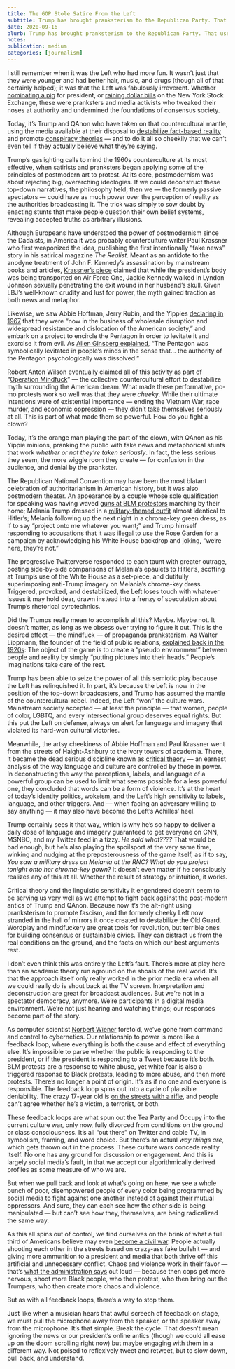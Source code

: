 ```yaml
---
title: The GOP Stole Satire From the Left
subtitle: Trump has brought pranksterism to the Republican Party. That used to be liberals’ specialty.
date: 2020-09-16
blurb: Trump has brought pranksterism to the Republican Party. That used to be liberals’ specialty.
notes: 
publication: medium
categories: [journalism]
---
```


I still remember when it was the Left who had more fun. It wasn’t just that they were younger and had better hair, music, and drugs (though all of that certainly helped); it was that the Left was fabulously irreverent. Whether [nominating a pig](https://en.wikipedia.org/wiki/Pigasus_(politics)) for president, or [raining dollar bills](https://www.thenation.com/article/archive/it-was-50-years-ago-today-abbie-hoffman-threw-money-at-the-new-york-stock-exchange/) on the New York Stock Exchange, these were pranksters and media activists who tweaked their noses at authority and undermined the foundations of consensus society.

Today, it’s Trump and QAnon who have taken on that countercultural mantle, using the media available at their disposal to [destabilize fact-based reality](https://www.theatlantic.com/ideas/archive/2019/06/donald-trumps-sinister-assault-truth/591925/) and promote [conspiracy theories](https://www.washingtonpost.com/opinions/2020/08/24/trumps-ugly-new-conspiracy-theory-only-underscores-his-weakness/) — and to do it all so cheekily that we can’t even tell if they actually believe what they’re saying.

Trump’s gaslighting calls to mind the 1960s counterculture at its most effective, when satirists and pranksters began applying some of the principles of postmodern art to protest. At its core, postmodernism was about rejecting big, overarching ideologies. If we could deconstruct these top-down narratives, the philosophy held, then we — the formerly passive spectators — could have as much power over the perception of reality as the authorities broadcasting it. The trick was simply to sow doubt by enacting stunts that make people question their own belief systems, revealing accepted truths as arbitrary illusions.

Although Europeans have understood the power of postmodernism since the Dadaists, in America it was probably counterculture writer Paul Krassner who first weaponized the idea, publishing the first intentionally “fake news” story in his satirical magazine _The Realist_. Meant as an antidote to the anodyne treatment of John F. Kennedy’s assassination by mainstream books and articles, [Krassner’s piece](http://www.ep.tc/realist/74/) claimed that while the president’s body was being transported on Air Force One, Jackie Kennedy walked in Lyndon Johnson sexually penetrating the exit wound in her husband’s skull. Given LBJ’s well-known crudity and lust for power, the myth gained traction as both news and metaphor.

Likewise, we saw Abbie Hoffman, Jerry Rubin, and the Yippies [declaring in 1967](https://www.smithsonianmag.com/smithsonian-institution/how-rag-tag-group-acid-dropping-activists-tried-levitate-pentagon-180965338/) that they were “now in the business of wholesale disruption and widespread resistance and dislocation of the American society,” and embark on a project to encircle the Pentagon in order to levitate it and exorcise it from evil. As [Allen Ginsberg explained](https://www.smithsonianmag.com/smithsonian-institution/how-rag-tag-group-acid-dropping-activists-tried-levitate-pentagon-180965338/), “The Pentagon was symbolically levitated in people’s minds in the sense that… the authority of the Pentagon psychologically was dissolved.”

Robert Anton Wilson eventually claimed all of this activity as part of “[Operation Mindfuck](https://medium.com/team-human/operation-mindfuck-2-0-358f9d237174)” — the collective countercultural effort to destabilize myth surrounding the American dream. What made these performative, po-mo protests work so well was that they were _cheeky_. While their ultimate intentions were of existential importance — ending the Vietnam War, race murder, and economic oppression — they didn’t take themselves seriously at all. This is part of what made them so powerful. How do you fight a clown?

Today, it’s the orange man playing the part of the clown, with QAnon as his Yippie minions, pranking the public with fake news and metaphorical stunts that work _whether or not they’re taken seriously_. In fact, the less serious they seem, the more wiggle room they create — for confusion in the audience, and denial by the prankster.

The Republican National Convention may have been the most blatant celebration of authoritarianism in American history, but it was also postmodern theater. An appearance by a couple whose sole qualification for speaking was having waved [guns at BLM protestors](https://www.stltoday.com/news/local/metro/the-st-louis-couple-charged-with-waving-guns-at-protesters-have-a-long-history-of/article_281d9989-373e-53c3-abcb-ecd0225dd287.html) marching by their home; Melania Trump dressed in a [military-themed outfit](https://gen.medium.com/republican-women-were-ready-for-war-on-night-two-of-the-rnc-699d53e6bd64) almost identical to Hitler’s; Melania following up the next night in a chroma-key green dress, as if to say “project onto me whatever you want;” and Trump himself responding to accusations that it was illegal to use the Rose Garden for a campaign by acknowledging his White House backdrop and joking, “we’re here, they’re not.”

The progressive Twitterverse responded to each taunt with greater outrage, posting side-by-side comparisons of Melania’s epaulets to Hitler’s, scoffing at Trump’s use of the White House as a set-piece, and dutifully superimposing anti-Trump imagery on Melania’s chroma-key dress. Triggered, provoked, and destabilized, the Left loses touch with whatever issues it may hold dear, drawn instead into a frenzy of speculation about Trump’s rhetorical pyrotechnics.

Did the Trumps really mean to accomplish all this? Maybe. Maybe not. It doesn’t matter, as long as we obsess over trying to figure it out. This is the desired effect — the mindfuck — of propaganda pranksterism. As Walter Lippmann, the founder of the field of public relations, [explained back in the 1920s](https://en.wikipedia.org/wiki/Public_Opinion_(book)): The object of the game is to create a “pseudo environment” between people and reality by simply “putting pictures into their heads.” People’s imaginations take care of the rest.

Trump has been able to seize the power of all this semiotic play because the Left has relinquished it. In part, it’s because the Left is now in the position of the top-down broadcasters, and Trump has assumed the mantle of the countercultural rebel. Indeed, the Left “won” the culture wars. Mainstream society accepted — at least the principle — that women, people of color, LGBTQ, and every intersectional group deserves equal rights. But this put the Left on defense, always on alert for language and imagery that violated its hard-won cultural victories.

Meanwhile, the artsy cheekiness of Abbie Hoffman and Paul Krassner went from the streets of Haight-Ashbury to the ivory towers of academia. There, it became the dead serious discipline known as [critical theory](https://areomagazine.com/2020/06/09/intersectionality-an-excerpt-from-cynical-theories/) — an earnest analysis of the way language and culture are controlled by those in power. In deconstructing the way the perceptions, labels, and language of a powerful group can be used to limit what seems possible for a less powerful one, they concluded that words can be a form of violence. It’s at the heart of today’s identity politics, wokeism, and the Left’s high sensitivity to labels, language, and other triggers. And — when facing an adversary willing to say anything — it may also have become the Left’s Achilles’ heel.

Trump certainly sees it that way, which is why he’s so happy to deliver a daily dose of language and imagery guaranteed to get everyone on CNN, MSNBC, and my Twitter feed in a tizzy. _He said what????_ That would be bad enough, but he’s also playing the spoilsport at the very same time, winking and nudging at the preposterousness of the game itself, as if to say, _You saw a military dress on Melania at the RNC? What do you project tonight onto her chroma-key gown?_ It doesn’t even matter if he consciously realizes any of this at all. Whether the result of strategy or intuition, it works.

Critical theory and the linguistic sensitivity it engendered doesn’t seem to be serving us very well as we attempt to fight back against the post-modern antics of Trump and QAnon. Because now it’s the alt-right using pranksterism to promote fascism, and the formerly cheeky Left now stranded in the hall of mirrors it once created to destabilize the Old Guard. Wordplay and mindfuckery are great tools for revolution, but terrible ones for building consensus or sustainable civics. They can distract us from the real conditions on the ground, and the facts on which our best arguments rest.

I don’t even think this was entirely the Left’s fault. There’s more at play here than an academic theory run aground on the shoals of the real world. It’s that the approach itself only really worked in the prior media era when all we could really do is shout back at the TV screen. Interpretation and deconstruction are great for broadcast audiences. But we’re not in a spectator democracy, anymore. We’re participants in a digital media environment. We’re not just hearing and watching things; our responses become part of the story.

As computer scientist [Norbert Wiener](https://en.wikipedia.org/wiki/Cybernetics:_Or_Control_and_Communication_in_the_Animal_and_the_Machine) foretold, we’ve gone from command and control to cybernetics. Our relationship to power is more like a feedback loop, where everything is both the cause and effect of everything else. It’s impossible to parse whether the public is responding to the president, or if the president is responding to a Tweet because it’s both. BLM protests are a response to white abuse, yet white fear is also a triggered response to Black protests, leading to more abuse, and then more protests. There’s no longer a point of origin. It’s as if no one and everyone is responsible. The feedback loop spins out into a cycle of plausible deniability. The crazy 17-year old is [on the streets with a rifle](https://www.cnn.com/2020/08/27/us/kenosha-wisconsin-shooting-suspect/index.html), and people can’t agree whether he’s a victim, a terrorist, or both.

These feedback loops are what spun out the Tea Party and Occupy into the current culture war, only now, fully divorced from conditions on the ground or class consciousness. It’s all “out there” on Twitter and cable TV, in symbolism, framing, and word choice. But there’s an actual _way things are_, which gets thrown out in the process. These culture wars concede reality itself. No one has any ground for discussion or engagement. And this is largely social media’s fault, in that we accept our algorithmically derived profiles as some measure of who we are.

But when we pull back and look at what’s going on here, we see a whole bunch of poor, disempowered people of every color being programmed by social media to fight against one another instead of against their mutual oppressors. And sure, they can each see how the other side is being manipulated — but can’t see how they, themselves, are being radicalized the same way.

As this all spins out of control, we find ourselves on the brink of what a full third of Americans believe may even [become a civil war](https://www.usatoday.com/story/news/politics/onpolitics/2018/06/27/civil-war-likely-voters-say-rasmussen-poll/740731002/). People actually shooting each other in the streets based on crazy-ass fake bullshit — and giving more ammunition to a president and media that both thrive off this artificial and unnecessary conflict. Chaos and violence work in their favor — that’s [what the administration says](https://www.marketwatch.com/story/kellyanne-conway-says-the-quiet-part-out-loud-chaos-and-violence-will-get-trump-reelected-11598550026) out loud — because then cops get more nervous, shoot more Black people, who then protest, who then bring out the Trumpers, who then create more chaos and violence.

But as with all feedback loops, there’s a way to stop them.

Just like when a musician hears that awful screech of feedback on stage, we must pull the microphone away from the speaker, or the speaker away from the microphone. It’s that simple. Break the cycle. That doesn’t mean ignoring the news or our president’s online antics (though we could all ease up on the doom scrolling right now) but maybe engaging with them in a different way. Not poised to reflexively tweet and retweet, but to slow down, pull back, and understand.
